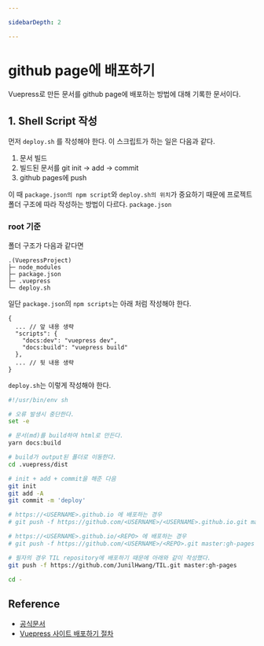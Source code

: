 ```yaml
---

sidebarDepth: 2

---
```


# github page에 배포하기 

Vuepress로 만든 문서를 github page에 배포하는 방법에 대해 기록한 문서이다.

## 1. Shell Script 작성

먼저 `deploy.sh` 를 작성해야 한다. 이 스크립트가 하는 일은 다음과 같다.

1. 문서 빌드
2. 빌드된 문서를 git init -> add -> commit
3. github pages에 push

이 때 `package.json의 npm script`와 `deploy.sh의 위치`가 중요하기 때문에 프로젝트 폴더 구조에 따라 작성하는 방법이 다르다. `package.json` 

### root 기준

폴더 구조가 다음과 같다면

```
.(VuepressProject)
├─ node_modules
├─ package.json
├─ .vuepress
└─ deploy.sh 
```

일단 `package.json`의 `npm scripts`는 아래 처럼 작성해야 한다.

``` json{4,5}
{
  ... // 앞 내용 생략
  "scripts": {
    "docs:dev": "vuepress dev",
    "docs:build": "vuepress build"
  },
  ... // 뒷 내용 생략
}
```

`deploy.sh`는 이렇게 작성해야 한다.

``` sh
#!/usr/bin/env sh

# 오류 발생시 중단한다.
set -e

# 문서(md)를 build하여 html로 만든다. 
yarn docs:build

# build가 output된 폴더로 이동한다. 
cd .vuepress/dist

# init + add + commit을 해준 다음
git init
git add -A
git commit -m 'deploy'

# https://<USERNAME>.github.io 에 배포하는 경우
# git push -f https://github.com/<USERNAME>/<USERNAME>.github.io.git master

# https://<USERNAME>.github.io/<REPO> 에 배포하는 경우
# git push -f https://github.com/<USERNAME>/<REPO>.git master:gh-pages

# 필자의 경우 TIL repository에 배포하기 때문에 아래와 같이 작성했다.
git push -f https://github.com/JunilHwang/TIL.git master:gh-pages

cd -
``` 

## Reference

- [공식문서](https://vuepress.vuejs.org/guide/deploy.html)
- [Vuepress 사이트 배포하기 절차](https://joshua1988.github.io/vue-camp/vuepress/learning-note.html#%EC%82%AC%EC%9D%B4%ED%8A%B8-%EB%B0%B0%ED%8F%AC-%ED%95%98%EA%B8%B0-%EC%A0%88%EC%B0%A8)
